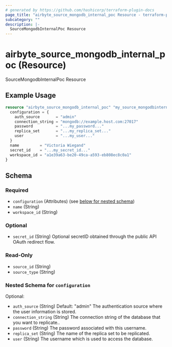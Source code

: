 ```yaml
---
# generated by https://github.com/hashicorp/terraform-plugin-docs
page_title: "airbyte_source_mongodb_internal_poc Resource - terraform-provider-airbyte"
subcategory: ""
description: |-
  SourceMongodbInternalPoc Resource
---
```


# airbyte_source_mongodb_internal_poc (Resource)

SourceMongodbInternalPoc Resource

## Example Usage

```terraform
resource "airbyte_source_mongodb_internal_poc" "my_source_mongodbinternalpoc" {
  configuration = {
    auth_source       = "admin"
    connection_string = "mongodb://example.host.com:27017"
    password          = "...my_password..."
    replica_set       = "...my_replica_set..."
    user              = "...my_user..."
  }
  name         = "Victoria Wiegand"
  secret_id    = "...my_secret_id..."
  workspace_id = "a1e39a63-be20-49ca-a593-eb808ec8c0a1"
}
```

<!-- schema generated by tfplugindocs -->
## Schema

### Required

- `configuration` (Attributes) (see [below for nested schema](#nestedatt--configuration))
- `name` (String)
- `workspace_id` (String)

### Optional

- `secret_id` (String) Optional secretID obtained through the public API OAuth redirect flow.

### Read-Only

- `source_id` (String)
- `source_type` (String)

<a id="nestedatt--configuration"></a>
### Nested Schema for `configuration`

Optional:

- `auth_source` (String) Default: "admin"
The authentication source where the user information is stored.
- `connection_string` (String) The connection string of the database that you want to replicate..
- `password` (String) The password associated with this username.
- `replica_set` (String) The name of the replica set to be replicated.
- `user` (String) The username which is used to access the database.


